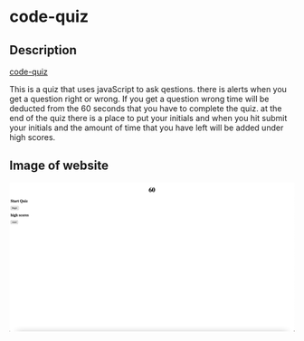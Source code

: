 # code-quiz

## Description
[code-quiz](https://will-dean5.github.io/code-quiz/)

This is a quiz that uses javaScript to ask qestions. there is alerts when you get a question right or wrong. If you get a question wrong time will be deducted from the 60 seconds that you have to complete the quiz. at the end of the quiz there is a place to put your initials and when you hit submit your initials and the amount of time that you have left will be added under high scores.

## Image of website
![code-quiz](./assets/Screen%20Shot%202022-08-23%20at%209.59.59%20PM.png)